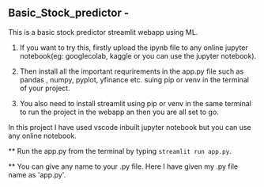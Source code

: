 ## Basic_Stock_predictor - 

This is a basic stock predictor streamlit webapp using ML.

 1. If you want to try this, firstly upload the ipynb file to any online jupyter notebook(eg: googlecolab, kaggle or you can use the jupyter notebook).

 2. Then install all the important requrirements in the app.py file such as pandas , numpy, pyplot, yfinance etc. suing pip or venv in the terminal of your project.

 3. You also need to install streamlit using pip or venv in the same terminal to run the project in the webapp an then you are all set to go.  

In this project I have used vscode inbuilt jupyter notebook but you can use any online notebook.

** Run the app.py from the terminal by typing `streamlit run app.py`.

** You can give any name to your .py file. Here I have given my .py file name as 'app.py'.  
